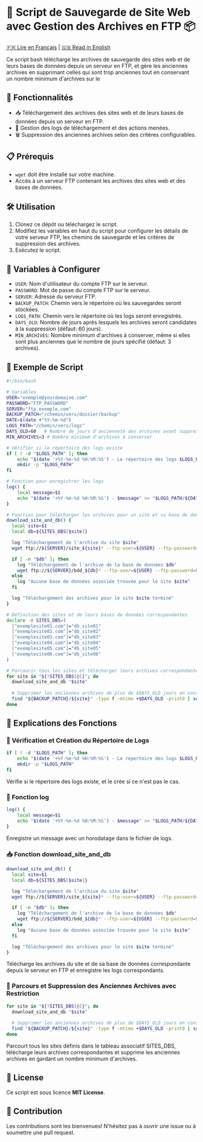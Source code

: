 # 🚀 Script de Sauvegarde de Site Web avec Gestion des Archives en FTP 📦

[🇫🇷 Lire en Français](README.md) | [🇬🇧 Read in English](README_EN.md)

Ce script bash télécharge les archives de sauvegarde des sites web et de leurs bases de données depuis un serveur en FTP, et gère les anciennes archives en supprimant celles qui sont trop anciennes tout en conservant un nombre minimum d'archives sur le 

## 🌟 Fonctionnalités

- 📥 Téléchargement des archives des sites web et de leurs bases de données depuis un serveur en FTP.
- 📝 Gestion des logs de téléchargement et des actions menées.
- 🗑️ Suppression des anciennes archives selon des critères configurables.

## 📋 Prérequis

- `wget` doit être installé sur votre machine.
- Accès à un serveur FTP contenant les archives des sites web et des bases de données.

## 🛠️ Utilisation

1. Clonez ce dépôt ou téléchargez le script.
2. Modifiez les variables en haut du script pour configurer les détails de votre serveur FTP, les chemins de sauvegarde et les critères de suppression des archives.
3. Exécutez le script.

## 🔧 Variables à Configurer

- `USER`: Nom d'utilisateur du compte FTP sur le serveur.
- `PASSWORD`: Mot de passe du compte FTP sur le serveur.
- `SERVER`: Adresse du serveur FTP.
- `BACKUP_PATCH`: Chemin vers le répertoire où les sauvegardes seront stockées.
- `LOGS_PATH`: Chemin vers le répertoire où les logs seront enregistrés.
- `DAYS_OLD`: Nombre de jours après lesquels les archives seront candidates à la suppression (défaut: 60 jours).
- `MIN_ARCHIVES`: Nombre minimum d'archives à conserver, même si elles sont plus anciennes que le nombre de jours spécifié (défaut: 3 archives).

## 📝 Exemple de Script

```bash
#!/bin/bash

# Variables
USER="exemple@yourdomaine.com"
PASSWORD="FTP_PASSWORD"
SERVER="ftp.exemple.com"
BACKUP_PATCH="/chemin/vers/dossier/backup"
DATE=$(date +"%Y-%m-%d")
LOGS_PATH="/chemin/vers/logs"
DAYS_OLD=60   # Nombre de jours d'ancienneté des archives avant suppression
MIN_ARCHIVES=3 # Nombre minimum d'archives à conserver

# Vérifier si le répertoire des logs existe
if [ ! -d "$LOGS_PATH" ]; then
    echo "$(date '+%Y-%m-%d %H:%M:%S') - Le répertoire des logs $LOGS_PATH n'existe pas. Création en cours..."
    mkdir -p "$LOGS_PATH"
fi

# Fonction pour enregistrer les logs
log() {
    local message=$1
    echo "$(date '+%Y-%m-%d %H:%M:%S') - $message" >> "$LOGS_PATH/${DATE}_script_backup_logs"
}

# Fonction pour télécharger les archives pour un site et sa base de données correspondante
download_site_and_db() {
  local site=$1
  local db=${SITES_DBS[$site]}

  log "Téléchargement de l'archive du site $site"
  wget ftp://${SERVER}/site_${site}* --ftp-user=${USER} --ftp-password=${PASSWORD} -P ${BACKUP_PATCH}/${site}

  if [ -n "$db" ]; then
    log "Téléchargement de l'archive de la base de données $db"
    wget ftp://${SERVER}/bdd_${db}* --ftp-user=${USER} --ftp-password=${PASSWORD} -P ${BACKUP_PATCH}/${site}
  else
    log "Aucune base de données associée trouvée pour le site $site"
  fi

  log "Téléchargement des archives pour le site $site terminé"
}

# Définition des sites et de leurs bases de données correspondantes
declare -A SITES_DBS=(
  ["exemplesite01.com"]="db_site01"
  ["exemplesite02.com"]="db_site02"
  ["exemplesite03.com"]="db_site03"
  ["exemplesite04.com"]="db_site04"
  ["exemplesite05.com"]="db_site05"
  ["exemplesite06.com"]="db_site06"
)

# Parcourir tous les sites et télécharger leurs archives correspondantes
for site in "${!SITES_DBS[@]}"; do
  download_site_and_db "$site"
  
  # Supprimer les anciennes archives de plus de $DAYS_OLD jours en conservant les $MIN_ARCHIVES plus récentes
  find "${BACKUP_PATCH}/${site}" -type f -mtime +$DAYS_OLD -print0 | sort -rz | tail -n +$((MIN_ARCHIVES+1)) | xargs -0 rm -f
done
```

## 📖 Explications des Fonctions
### 📁 Vérification et Création du Répertoire de Logs

```bash
if [ ! -d "$LOGS_PATH" ]; then
    echo "$(date '+%Y-%m-%d %H:%M:%S') - Le répertoire des logs $LOGS_PATH n'existe pas. Création en cours..."
    mkdir -p "$LOGS_PATH"
fi
```
Vérifie si le répertoire des logs existe, et le crée si ce n'est pas le cas.

### 📝 Fonction log
```bash
log() {
    local message=$1
    echo "$(date '+%Y-%m-%d %H:%M:%S') - $message" >> "$LOGS_PATH/${DATE}_script_backup_logs"
}
```
Enregistre un message avec un horodatage dans le fichier de logs.

### 📥 Fonction download_site_and_db
```bash
download_site_and_db() {
  local site=$1
  local db=${SITES_DBS[$site]}

  log "Téléchargement de l'archive du site $site"
  wget ftp://${SERVER}/site_${site}* --ftp-user=${USER} --ftp-password=${PASSWORD} -P ${BACKUP_PATCH}/${site}

  if [ -n "$db" ]; then
    log "Téléchargement de l'archive de la base de données $db"
    wget ftp://${SERVER}/bdd_${db}* --ftp-user=${USER} --ftp-password=${PASSWORD} -P ${BACKUP_PATCH}/${site}
  else
    log "Aucune base de données associée trouvée pour le site $site"
  fi

  log "Téléchargement des archives pour le site $site terminé"
}
```
Télécharge les archives du site et de sa base de données correspondante depuis le serveur en FTP et enregistre les logs correspondants.

### 🔄 Parcours et Suppression des Anciennes Archives avec Restriction
```bash
for site in "${!SITES_DBS[@]}"; do
  download_site_and_db "$site"
  
  # Supprimer les anciennes archives de plus de $DAYS_OLD jours en conservant les $MIN_ARCHIVES plus récentes
  find "${BACKUP_PATCH}/${site}" -type f -mtime +$DAYS_OLD -print0 | sort -rz | tail -n +$((MIN_ARCHIVES+1)) | xargs -0 rm -f
done
```
Parcourt tous les sites définis dans le tableau associatif SITES_DBS, télécharge leurs archives correspondantes et supprime les anciennes archives en gardant un nombre minimum d'archives.

## 📜 License
Ce script est sous licence **MIT License**.

## 🤝 Contribution
Les contributions sont les bienvenues! N'hésitez pas à ouvrir une issue ou à soumettre une pull request.
